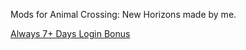 Mods for Animal Crossing: New Horizons made by me.

[Always 7+ Days Login Bonus](https://github.com/nivsga/Always7PlusDaysLoginBonus)
